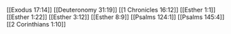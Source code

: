 [[Exodus 17:14]]
[[Deuteronomy 31:19]]
[[1 Chronicles 16:12]]
[[Esther 1:1]]
[[Esther 1:22]]
[[Esther 3:12]]
[[Esther 8:9]]
[[Psalms 124:1]]
[[Psalms 145:4]]
[[2 Corinthians 1:10]]

